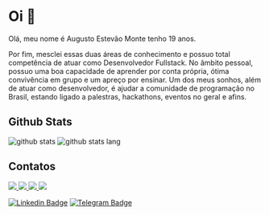 # Oi 👋

Olá, meu nome é Augusto Estevão Monte tenho 19 anos.


Por fim, mesclei essas duas áreas de conhecimento e possuo total competência de atuar como Desenvolvedor Fullstack. No âmbito pessoal, possuo uma boa capacidade de aprender por conta própria, ótima convivência em grupo e um apreço por ensinar. Um dos meus sonhos, além de atuar como desenvolvedor, é ajudar a comunidade de programação no Brasil, estando ligado a palestras, hackathons, eventos no geral e afins. 


## Github Stats
![github stats](https://github-readme-stats.vercel.app/api?username=augustoestevaomonte&show_icons=true&theme=highcontrast&hide_border=true&layout=compact)
![github stats lang](https://github-readme-stats.vercel.app/api/top-langs/?username=augustoestevaomonte&layout=compact&theme=highcontrast&hide_border=true)


## Contatos
<a href="https://twitter.com/joao_budinha" target="_blank">
  <img src="https://img.shields.io/badge/twitter-%231DA1F2.svg?&style=for-the-badge&logo=twitter&logoColor=white" />
</a>
<a href="https://medium.com/@joaovicdsantos" target="_blank">
  <img src="https://img.shields.io/badge/medium-%2312100E.svg?&style=for-the-badge&logo=medium&logoColor=white" /> 
</a>
<a href="https://www.linkedin.com/in/joaovicdsantos" target="_blank">
  <img src="https://img.shields.io/badge/linkedin-%230077B5.svg?&style=for-the-badge&logo=linkedin&logoColor=white" />
</a>
<a href="mailto:joaovicdsantos@gmail.com" target="_blank">
  <img src="https://img.shields.io/badge/gmail-D14836.svg?&style=for-the-badge&logo=gmail&logoColor=white" />
</a>

[![Linkedin Badge](https://img.shields.io/badge/-LinkedIn-blue?style=flat&logo=Linkedin&logoColor=white&link=https://www.linkedin.com/in/augusto-estev%C3%A3o-monte-448a80136/)](https://www.linkedin.com/in/augusto-estev%C3%A3o-monte-448a80136/)
[![Telegram Badge](https://img.shields.io/badge/-Telegram-1ca0f1?style=flat-square&labelColor=1ca0f1&logo=telegram&logoColor=white&link=https://t.me/AugustoEs)](https://t.me/AugustoEs)

